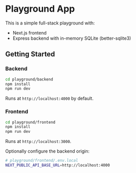 # Playground App

This is a simple full-stack playground with:

- Next.js frontend
- Express backend with in-memory SQLite (better-sqlite3)

## Getting Started

### Backend

```bash
cd playground/backend
npm install
npm run dev
```

Runs at `http://localhost:4000` by default.

### Frontend

```bash
cd playground/frontend
npm install
npm run dev
```

Runs at `http://localhost:3000`.

Optionally configure the backend origin:

```bash
# playground/frontend/.env.local
NEXT_PUBLIC_API_BASE_URL=http://localhost:4000
```


